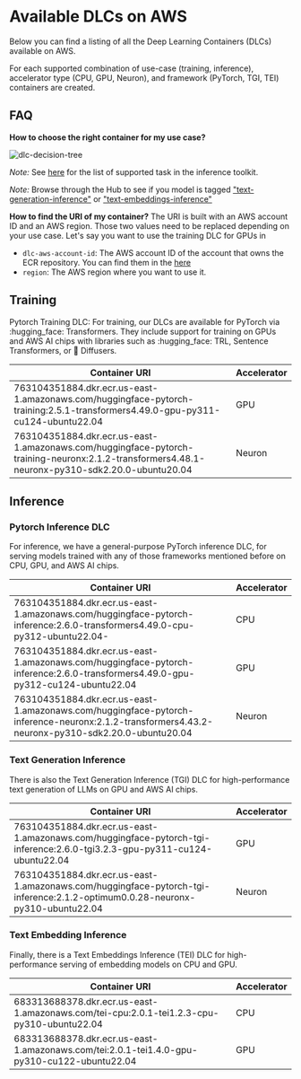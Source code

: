 # Available DLCs on AWS

Below you can find a listing of all the Deep Learning Containers (DLCs) available on AWS.

For each supported combination of use-case (training, inference), accelerator type (CPU, GPU, Neuron), and framework (PyTorch, TGI, TEI) containers are created.

## FAQ

**How to choose the right container for my use case?**

![dlc-decision-tree](https://huggingface.co/datasets/huggingface/documentation-images/resolve/main/sagemaker/dlc-decision-tree.png)

*Note:* See [here]((https://huggingface.co/docs/sagemaker/main/en/reference/inference-toolkit)) for the list of supported task in the inference toolkit.

*Note:* Browse through the Hub to see if you model is tagged ["text-generation-inference"](https://huggingface.co/models?other=text-generation-inference) or ["text-embeddings-inference"](https://huggingface.co/models?other=text-embeddings-inference)

**How to find the URI of my container?**
The URI is built with an AWS account ID and an AWS region. Those two values need to be replaced depending on your use case.
Let's say you want to use the training DLC for GPUs in  
- `dlc-aws-account-id`: The AWS account ID of the account that owns the ECR repository. You can find them in the [here](https://github.com/aws/sagemaker-python-sdk/blob/e0b9d38e1e3b48647a02af23c4be54980e53dc61/src/sagemaker/image_uri_config/huggingface.json#L21)
- `region`: The AWS region where you want to use it.

## Training

Pytorch Training DLC: For training, our DLCs are available for PyTorch via :hugging_face: Transformers. They include support for training on GPUs and AWS AI chips with libraries such as :hugging_face: TRL, Sentence Transformers, or :firecracker: Diffusers.

| Container URI                                                                                                                    | Accelerator |
| -------------------------------------------------------------------------------------------------------------------------------- | ----------- |
| 763104351884.dkr.ecr.us-east-1.amazonaws.com/huggingface-pytorch-training:2.5.1-transformers4.49.0-gpu-py311-cu124-ubuntu22.04 | GPU         |
| 763104351884.dkr.ecr.us-east-1.amazonaws.com/huggingface-pytorch-training-neuronx:2.1.2-transformers4.48.1-neuronx-py310-sdk2.20.0-ubuntu20.04 | Neuron         |


## Inference

### Pytorch Inference DLC

For inference, we have a general-purpose PyTorch inference DLC, for serving models trained with any of those frameworks mentioned before on CPU, GPU, and AWS AI chips.

| Container URI                                                                                                                    | Accelerator |
| -------------------------------------------------------------------------------------------------------------------------------- | ----------- |
| 763104351884.dkr.ecr.us-east-1.amazonaws.com/huggingface-pytorch-inference:2.6.0-transformers4.49.0-cpu-py312-ubuntu22.04- | CPU         |
| 763104351884.dkr.ecr.us-east-1.amazonaws.com/huggingface-pytorch-inference:2.6.0-transformers4.49.0-gpu-py312-cu124-ubuntu22.04 | GPU         |
| 763104351884.dkr.ecr.us-east-1.amazonaws.com/huggingface-pytorch-inference-neuronx:2.1.2-transformers4.43.2-neuronx-py310-sdk2.20.0-ubuntu20.04 | Neuron         |

### Text Generation Inference

There is also the Text Generation Inference (TGI) DLC for high-performance text generation of LLMs on GPU and AWS AI chips.

| Container URI                                                                                                                    | Accelerator |
| -------------------------------------------------------------------------------------------------------------------------------- | ----------- |
| 763104351884.dkr.ecr.us-east-1.amazonaws.com/huggingface-pytorch-tgi-inference:2.6.0-tgi3.2.3-gpu-py311-cu124-ubuntu22.04 | GPU         |
| 763104351884.dkr.ecr.us-east-1.amazonaws.com/huggingface-pytorch-tgi-inference:2.1.2-optimum0.0.28-neuronx-py310-ubuntu22.04 | Neuron         |

### Text Embedding Inference

Finally, there is a Text Embeddings Inference (TEI) DLC for high-performance serving of embedding models on CPU and GPU.

| Container URI                                                                                                                    | Accelerator |
| -------------------------------------------------------------------------------------------------------------------------------- | ----------- |
| 683313688378.dkr.ecr.us-east-1.amazonaws.com/tei-cpu:2.0.1-tei1.2.3-cpu-py310-ubuntu22.04 | CPU         |
| 683313688378.dkr.ecr.us-east-1.amazonaws.com/tei:2.0.1-tei1.4.0-gpu-py310-cu122-ubuntu22.04 | GPU         |